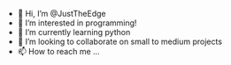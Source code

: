 - 👋 Hi, I’m @JustTheEdge
- 👀 I’m interested in programming!
- 🌱 I’m currently learning python
- 💞️ I’m looking to collaborate on small to medium projects
- 📫 How to reach me ...

<!---
JustTheEdge/JustTheEdge is a ✨ special ✨ repository because its `README.md` (this file) appears on your GitHub profile.
You can click the Preview link to take a look at your changes.
--->
